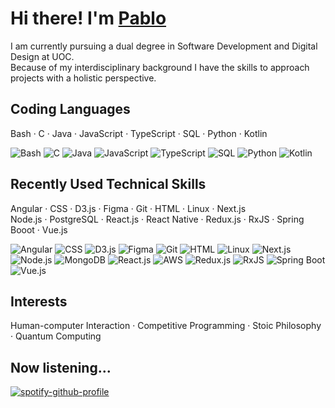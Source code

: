 # Hi there! I'm [Pablo](https://apausa.dev)

I am currently pursuing a dual degree in Software Development and Digital Design at UOC.  
Because of my interdisciplinary background I have the skills to approach projects with a holistic perspective.

## Coding Languages

Bash · C · Java · JavaScript · TypeScript · SQL · Python · Kotlin

![Bash](https://img.shields.io/badge/Bash-4EAA25?logo=gnubash)
![C](https://img.shields.io/badge/C-A8B9CC?logo=c)
![Java](https://img.shields.io/badge/Java-black?logo=java)
![JavaScript](https://img.shields.io/badge/JavaScript-F7DF1E?logo=javascript)
![TypeScript](https://img.shields.io/badge/TypeScript-3178C6?logo=typescript)
![SQL](https://img.shields.io/badge/SQL-4169E1?logo=postgresql)
![Python](https://img.shields.io/badge/Python-3776AB?logo=python)
![Kotlin](https://img.shields.io/badge/Kotlin-7F52FF?logo=kotlin)

## Recently Used Technical Skills


Angular · CSS · D3.js · Figma · Git · HTML · Linux · Next.js  
Node.js · PostgreSQL · React.js · React Native · Redux.js · RxJS · Spring Booot · Vue.js

![Angular](https://img.shields.io/badge/Angular-0F0F11?logo=angular)
![CSS](https://img.shields.io/badge/CSS-663399?logo=css)
![D3.js](https://img.shields.io/badge/D3.js-F9A03C?logo=d3)
![Figma](https://img.shields.io/badge/Figma-pF24E1E?logo=figma)
![Git](https://img.shields.io/badge/Git-F05032?logo=git)
![HTML](https://img.shields.io/badge/HTML-E34F26?logo=html)
![Linux](https://img.shields.io/badge/Linux-FCC624?logo=linux)
![Next.js](https://img.shields.io/badge/Next.js-000000?logo=nextdotjs)
![Node.js](https://img.shields.io/badge/Node.js-5FA04E?logo=nodedotjs)
![MongoDB](https://img.shields.io/badge/MongoDB-47A248?logo=mongodb)
![React.js](https://img.shields.io/badge/React.js-61DAFB?logo=react)
![AWS](https://img.shields.io/badge/AWS-232F3E?logo=amazonwebservices)
![Redux.js](https://img.shields.io/badge/Redux.js-764ABC?logo=redux)
![RxJS](https://img.shields.io/badge/RxJS-black)
![Spring Boot](https://img.shields.io/badge/Spring_Boot-6DB33F?logo=springboot)
![Vue.js](https://img.shields.io/badge/Vue.js-4FC08D?logo=vuedotjs)

## Interests

Human-computer Interaction · Competitive Programming · Stoic Philosophy · Quantum Computing

## Now listening...

[![spotify-github-profile](https://spotify-github-profile.kittinanx.com/api/view?uid=pabloapausa&cover_image=true&theme=natemoo-re&show_offline=true&background_color=121212&interchange=false&bar_color=53b14f&bar_color_cover=false)](https://spotify-github-profile.kittinanx.com/api/view?uid=pabloapausa&redirect=true)
